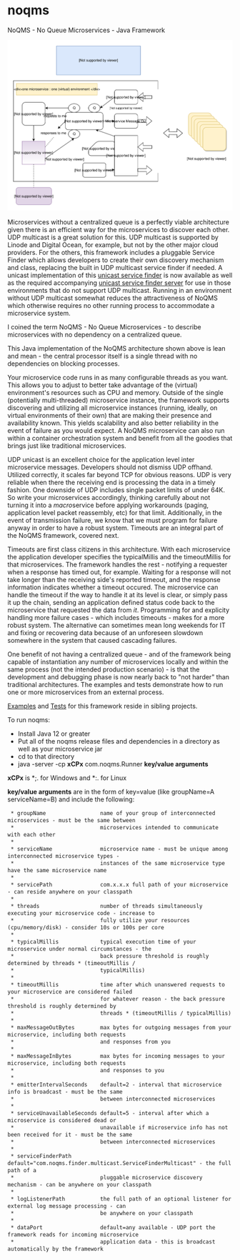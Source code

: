 # noqms
NoQMS - No Queue Microservices - Java Framework

![alt text](architecture.svg)

Microservices without a centralized queue is a perfectly viable architecture given there is 
an efficient way for the microservices to discover each other. UDP multicast is a great solution for
this. UDP multicast is supported by Linode and Digital Ocean, for example, but not by the other major
cloud providers. For the others, this framework includes a pluggable Service Finder which allows developers 
to create their own discovery mechanism and class, replacing the built in UDP multicast service finder if 
needed. A unicast implementation of this [unicast service finder](https://github.com/noqms/noqms-finder-unicast) 
is now available as well as the required accompanying [unicast service finder server](https://github.com/noqms/noqms-finder-unicast-server) for use in those environments that do not support UDP multicast. Running in an environment without 
UDP multicast somewhat reduces the attractiveness of NoQMS which otherwise requires no other running process 
to accommodate a microservice system.

I coined the term NoQMS - No Queue Microservices - to describe microservices with no dependency on
a centralized queue.

This Java implementation of the NoQMS architecture shown above is lean and mean - the central
processor itself is a single thread with no dependencies on blocking processes. 

Your microservice code runs in as many configurable threads as you want.
This allows you to adjust to better take advantage of the (virtual) environment's resources such as CPU and memory. 
Outside of the single (potentially multi-threaded) microservice instance, the framework supports discovering and
utilizing all microservice instances (running, ideally, on virtual environments of their own) 
that are making their presence and availability known. This yields scalability and also better reliability in the event 
of failure as you would expect. A NoQMS microservice can also run within a container orchestration system
and benefit from all the goodies that brings just like traditional microservices. 

UDP unicast is an excellent choice for the application level inter microservice messages. Developers should not
dismiss UDP offhand. Utilized correctly, it scales far beyond TCP for obvious reasons. UDP is very reliable
when there the receiving end is processing the data in a timely fashion. One downside of UDP includes 
single packet limits of under 64K. So write your microservices accordingly, thinking carefully about not turning it 
into a <i>macro</i>service before applying workarounds (paging, application level packet reassembly, etc) for that limit. 
Additionally, in the event of transmission failure, we know that we must program for failure anyway in order to have a 
robust system. Timeouts are an integral part of the NoQMS framework, covered next.

Timeouts are first class citizens in this architecture. With each microservice the application developer specifies the
typicalMillis and the timeoutMillis for that microservices. The framework handles the rest - notifying a requester when
a response has timed out, for example. Waiting for a response will not take longer than the receiving side's reported
timeout, and the response information indicates whether a timeout occured. The microservice can handle the timeout 
if the way to handle it at its level is clear, or simply pass it up the chain, sending an application defined status code back 
to the microservice that requested the data from <i>it</i>.  Programming for and explicity handling more failure cases - which includes timeouts - makes for a more robust system. The alternative can sometimes mean long weekends for IT and fixing or recovering data
because of an unforeseen slowdown somewhere in the system that caused cascading failures. 

One benefit of not having a centralized queue - and of the framework being capable of instantiation any number of
microservices locally and within the same process (not the intended production scenario) - is that the development 
and debugging phase is now nearly back to "not harder" than traditional architectures. The examples and tests demonstrate how 
to run one or more microservices from an external process. 

[Examples](https://github.com/noqms/noqms-examples) and [Tests](https://github.com/noqms/noqms-tests) for this framework
reside in sibling projects.

To run noqms:

* Install Java 12 or greater
* Put all of the noqms release files and dependencies in a directory as well as your microservice jar
* cd to that directory
* java -server -cp **xCPx** com.noqms.Runner **key/value arguments**

**xCPx** is *;. for Windows and *:. for Linux

**key/value arguments** are in the form of key=value (like groupName=A serviceName=B) and include the following:

     * groupName                 name of your group of interconnected microservices - must be the same between
     *                           microservices intended to communicate with each other
     * 
     * serviceName               microservice name - must be unique among interconnected microservice types -
     *                           instances of the same microservice type have the same microservice name
     * 
     * servicePath               com.x.x.x full path of your microservice - can reside anywhere on your classpath
     * 
     * threads                   number of threads simultaneously executing your microservice code - increase to
     *                           fully utilize your resources (cpu/memory/disk) - consider 10s or 100s per core
     * 
     * typicalMillis             typical execution time of your microservice under normal circumstances - the
     *                           back pressure threshold is roughly determined by threads * (timeoutMillis /
     *                           typicalMillis)
     * 
     * timeoutMillis             time after which unanswered requests to your microservice are considered failed
     *                           for whatever reason - the back pressure threshold is roughly determined by
     *                           threads * (timeoutMillis / typicalMillis)
     * 
     * maxMessageOutBytes        max bytes for outgoing messages from your microservice, including both requests
     *                           and responses from you
     * 
     * maxMessageInBytes         max bytes for incoming messages to your microservice, including both requests
     *                           and responses to you
     * 
     * emitterIntervalSeconds    default=2 - interval that microservice info is broadcast - must be the same
     *                           between interconnected microservices
     * 
     * serviceUnavailableSeconds default=5 - interval after which a microservice is considered dead or
     *                           unavailable if microservice info has not been received for it - must be the same
     *                           between interconnected microservices
     * 
     * serviceFinderPath         default="com.noqms.finder.multicast.ServiceFinderMulticast" - the full path of a
     *                           pluggable microservice discovery mechanism - can be anywhere on your classpath
     * 
     * logListenerPath           the full path of an optional listener for external log message processing - can
     *                           be anywhere on your classpath
     *
     * dataPort                  default=any available - UDP port the framework reads for incoming microservice
     *                           application data - this is broadcast automatically by the framework
     
